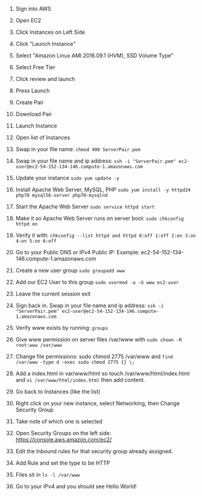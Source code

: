 1. Sign into AWS

2. Open EC2

3. Click Instances on Left Side

4. Click "Launch Instance"

5. Select "Amazon Linux AMI 2016.09.1 (HVM), SSD Volume Type"

6. Select Free Tier

7. Click review and launch

8. Press Launch

9. Create Pair

10. Download Pair

11. Launch Instance

12. Open list of Instances

13. Swap in your file name: ```chmod 400 ServerPair.pem```

14. Swap in your file name and ip address: ```ssh -i "ServerPair.pem" ec2-user@ec2-54-152-134-146.compute-1.amazonaws.com```

15. Update your instance ```sudo yum update -y```

16. Install Apache Web Server, MySQL, PHP ```sudo yum install -y httpd24 php70 mysql56-server php70-mysqlnd```

17. Start the Apache Web Server ```sudo service httpd start```

18. Make it so Apache Web Server runs on server boot: ```sudo chkconfig httpd on```

19. Verify it with: ```chkconfig --list httpd and httpd 0:off 1:off 2:on 3:on 4:on 5:on 6:off```

20. Go to your Public DNS or IPv4 Public IP: Example: ec2-54-152-134-146.compute-1.amazonaws.com

21. Create a new user group ```sudo groupadd www```

22. Add our EC2 User to this group ```sudo usermod -a -G www ec2-user```

23. Leave the current session exit

24. Sign back in. Swap in your file name and ip address: ```ssh -i "ServerPair.pem" ec2-user@ec2-54-152-134-146.compute-1.amazonaws.com```

25. Verify www exists by running: ```groups```

26. Give www permission on server files /var/www with ```sudo chown -R root:www /var/www```

27. Change file permissions: sudo chmod 2775 /var/www and ```find /var/www -type d -exec sudo chmod 2775 {} \;```

28. Add a index.html in var/www/html so touch /var/www/html/index.html and ```vi /var/www/html/index.html``` then add content.

29. Go back to Instances (like the list)

30. Right click on your new instance, select Networking, then Change Security Group

31. Take note of which one is selected

32. Open Security Groups on the left side: https://console.aws.amazon.com/ec2/

33. Edit the Inbound rules for that security group already assigned.

34. Add Rule and set the type to be HTTP

35. Files sit in ```ls -l /var/www```

36. Go to your IPv4 and you should see Hello World!

